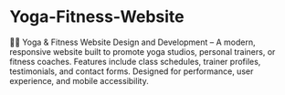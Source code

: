# Yoga-Fitness-Website
🧘‍♀️ Yoga &amp; Fitness Website Design and Development – A modern, responsive website built to promote yoga studios, personal trainers, or fitness coaches. Features include class schedules, trainer profiles, testimonials, and contact forms. Designed for performance, user experience, and mobile accessibility.
